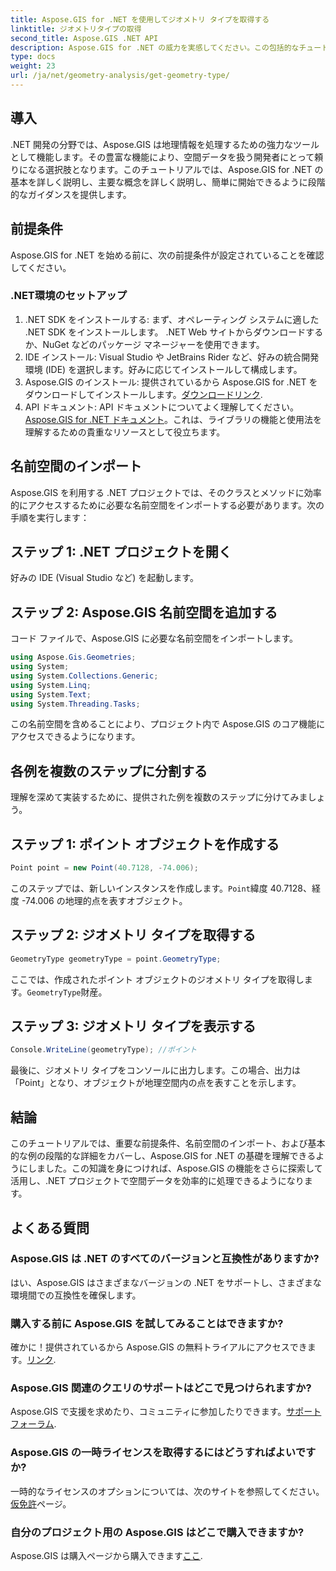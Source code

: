 ```yaml
---
title: Aspose.GIS for .NET を使用してジオメトリ タイプを取得する
linktitle: ジオメトリタイプの取得
second_title: Aspose.GIS .NET API
description: Aspose.GIS for .NET の威力を実感してください。この包括的なチュートリアルで、.NET プロジェクトで空間データを効率的に処理する方法を学びましょう。
type: docs
weight: 23
url: /ja/net/geometry-analysis/get-geometry-type/
---
```

## 導入
.NET 開発の分野では、Aspose.GIS は地理情報を処理するための強力なツールとして機能します。その豊富な機能により、空間データを扱う開発者にとって頼りになる選択肢となります。このチュートリアルでは、Aspose.GIS for .NET の基本を詳しく説明し、主要な概念を詳しく説明し、簡単に開始できるように段階的なガイダンスを提供します。
## 前提条件
Aspose.GIS for .NET を始める前に、次の前提条件が設定されていることを確認してください。
### .NET環境のセットアップ
1. .NET SDK をインストールする: まず、オペレーティング システムに適した .NET SDK をインストールします。 .NET Web サイトからダウンロードするか、NuGet などのパッケージ マネージャーを使用できます。
2. IDE インストール: Visual Studio や JetBrains Rider など、好みの統合開発環境 (IDE) を選択します。好みに応じてインストールして構成します。
3.  Aspose.GIS のインストール: 提供されているから Aspose.GIS for .NET をダウンロードしてインストールします。[ダウンロードリンク](https://releases.aspose.com/gis/net/).
4.  API ドキュメント: API ドキュメントについてよく理解してください。[Aspose.GIS for .NET ドキュメント](https://reference.aspose.com/gis/net/)。これは、ライブラリの機能と使用法を理解するための貴重なリソースとして役立ちます。

## 名前空間のインポート
Aspose.GIS を利用する .NET プロジェクトでは、そのクラスとメソッドに効率的にアクセスするために必要な名前空間をインポートする必要があります。次の手順を実行します：
## ステップ 1: .NET プロジェクトを開く
好みの IDE (Visual Studio など) を起動します。
## ステップ 2: Aspose.GIS 名前空間を追加する
コード ファイルで、Aspose.GIS に必要な名前空間をインポートします。
```csharp
using Aspose.Gis.Geometries;
using System;
using System.Collections.Generic;
using System.Linq;
using System.Text;
using System.Threading.Tasks;
```
この名前空間を含めることにより、プロジェクト内で Aspose.GIS のコア機能にアクセスできるようになります。
## 各例を複数のステップに分割する
理解を深めて実装するために、提供された例を複数のステップに分けてみましょう。
## ステップ 1: ポイント オブジェクトを作成する
```csharp
Point point = new Point(40.7128, -74.006);
```
このステップでは、新しいインスタンスを作成します。`Point`緯度 40.7128、経度 -74.006 の地理的点を表すオブジェクト。
## ステップ 2: ジオメトリ タイプを取得する
```csharp
GeometryType geometryType = point.GeometryType;
```
ここでは、作成されたポイント オブジェクトのジオメトリ タイプを取得します。`GeometryType`財産。
## ステップ 3: ジオメトリ タイプを表示する
```csharp
Console.WriteLine(geometryType); //ポイント
```
最後に、ジオメトリ タイプをコンソールに出力します。この場合、出力は「Point」となり、オブジェクトが地理空間内の点を表すことを示します。

## 結論
このチュートリアルでは、重要な前提条件、名前空間のインポート、および基本的な例の段階的な詳細をカバーし、Aspose.GIS for .NET の基礎を理解できるようにしました。この知識を身につければ、Aspose.GIS の機能をさらに探索して活用し、.NET プロジェクトで空間データを効率的に処理できるようになります。
## よくある質問
### Aspose.GIS は .NET のすべてのバージョンと互換性がありますか?
はい、Aspose.GIS はさまざまなバージョンの .NET をサポートし、さまざまな環境間での互換性を確保します。
### 購入する前に Aspose.GIS を試してみることはできますか?
確かに！提供されているから Aspose.GIS の無料トライアルにアクセスできます。[リンク](https://releases.aspose.com/).
### Aspose.GIS 関連のクエリのサポートはどこで見つけられますか?
 Aspose.GIS で支援を求めたり、コミュニティに参加したりできます。[サポートフォーラム](https://forum.aspose.com/c/gis/33).
### Aspose.GIS の一時ライセンスを取得するにはどうすればよいですか?
一時的なライセンスのオプションについては、次のサイトを参照してください。[仮免許](https://purchase.aspose.com/temporary-license/)ページ。
### 自分のプロジェクト用の Aspose.GIS はどこで購入できますか?
 Aspose.GIS は購入ページから購入できます[ここ](https://purchase.aspose.com/buy).